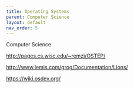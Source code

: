 ```yaml
---
title: Operating Systems
parent: Computer Science
layout: default
nav_order: 5
---
```


Computer Science

http://pages.cs.wisc.edu/~remzi/OSTEP/

http://www.lemis.com/grog/Documentation/Lions/

https://wiki.osdev.org/
